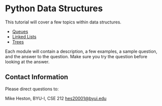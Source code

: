 # Python Data Structures
This tutorial will cover a few topics within data structures.
- [Queues](1-queues.md)
- [Linked Lists](2-sets.md)
- [Trees](3-trees.md)

Each module will contain a description, a few examples, a sample question, and the answer to the question. Make sure you try the question before looking at the answer.


## Contact Information
Please direct questions to:

Mike Heston, BYU-I, CSE 212
hes20001@byui.edu